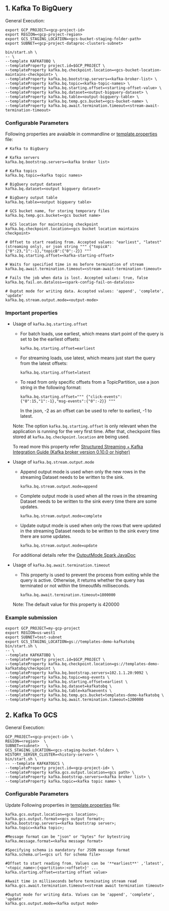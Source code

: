 ## 1. Kafka To BigQuery

General Execution:

```
export GCP_PROJECT=<gcp-project-id>
export REGION=<gcp-project-region>
export GCS_STAGING_LOCATION=<gcs-bucket-staging-folder-path>
export SUBNET=<gcp-project-dataproc-clusters-subnet>

bin/start.sh \
-- \
--template KAFKATOBQ \
--templateProperty project.id=$GCP_PROJECT \
--templateProperty kafka.bq.checkpoint.location=<gcs-bucket-location-maintains-checkpoint> \
--templateProperty kafka.bq.bootstrap.servers=<kafka-broker-list> \
--templateProperty kafka.bq.topic=<kafka-topic-names> \
--templateProperty kafka.bq.starting.offset=<starting-offset-value> \
--templateProperty kafka.bq.dataset=<output-bigquery-dataset> \
--templateProperty kafka.bq.table=<output-bigquery-table> \
--templateProperty kafka.bq.temp.gcs.bucket=<gcs-bucket-name> \
--templateProperty kafka.bq.await.termination.timeout=<stream-await-termination-timeout>
```

### Configurable Parameters
Following properties are avaialble in commandline or [template.properties](../../../../../../../resources/template.properties) file:

```
# Kafka to BigQuery

# Kafka servers
kafka.bq.bootstrap.servers=<kafka broker list>

# Kafka topics
kafka.bq.topic=<kafka topic names>

# BigQuery output dataset
kafka.bq.dataset=<output bigquery dataset>

# BigQuery output table
kafka.bq.table=<output bigquery table>

# GCS bucket name, for storing temporary files
kafka.bq.temp.gcs.bucket=<gcs bucket name>

# GCS location for maintaining checkpoint
kafka.bq.checkpoint.location=<gcs bucket location maintains checkpoint>

# Offset to start reading from. Accepted values: "earliest", "latest" (streaming only), or json string """ {"topicA":{"0":23,"1":-1},"topicB":{"0":-2}} """
kafka.bq.starting.offset=<kafka-starting-offset>

# Waits for specified time in ms before termination of stream
kafka.bq.await.termination.timeout=<stream-await-termination-timeout>

# Fails the job when data is lost. Accepted values: true, false
kafka.bq.fail.on.dataloss=<spark-config-fail-on-dataloss>

# Ouptut mode for writing data. Accepted values: 'append', 'complete', 'update'
kafka.bq.stream.output.mode=<output-mode>
```

### Important properties

* Usage of `kafka.bq.starting.offset`
    * For batch loads, use earliest, which means start point of the query is set to be the earliest offsets:
        ```
        kafka.bq.starting.offset=earliest
        ```

    * For streaming loads, use latest, which means just start the query from the latest offsets:
        ```
        kafka.bq.starting.offset=latest
        ``` 

    * To read from only specific offsets from a TopicPartition, use a json string in the following format:
        ```
        kafka.bq.starting.offset=""" {"click-events":{"0":15,"1":-1},"msg-events":{"0":-2}} """
        ```
        In the json, -2 as an offset can be used to refer to earliest, -1 to latest.

    Note: The option `kafka.bq.starting.offset` is only relevant when the application is running for the very first time. After that, checkpoint files stored at `kafka.bq.checkpoint.location` are being used.

    To read more this property refer [Structured Streaming + Kafka Integration Guide (Kafka broker version 0.10.0 or higher)](https://spark.apache.org/docs/2.2.0/structured-streaming-kafka-integration.html#:~:text=meaning-,startingOffsets,-%22earliest%22%2C%20%22latest%22%20\(streaming)

* Usage of `kafka.bq.stream.output.mode`
    * Append output mode is used when only the new rows in the streaming Dataset needs to be written to the sink.
        ```
        kafka.bq.stream.output.mode=append
        ```
    
    * Complete output mode is used when all the rows in the streaming Dataset needs to be written to the sink every time there are some updates.
        ```
        kafka.bq.stream.output.mode=complete
        ```

    * Update output mode is used when only the rows that were updated in the streaming Dataset needs to be written to the sink every time there are some updates.
        ```
        kafka.bq.stream.output.mode=update
        ```
    For additional details refer the [OutputMode Spark JavaDoc](https://spark.apache.org/docs/2.2.1/api/java/org/apache/spark/sql/streaming/OutputMode.html)

* Usage of `kafka.bq.await.termination.timeout`
    * This property is used to prevent the process from exiting while the query is active. Otherwise, it returns whether the query has terminated or not within the timeoutMs milliseconds.
        ```
        kafka.bq.await.termination.timeout=1800000
        ```
    Note: The default value for this property is 420000


### Example submission
```
export GCP_PROJECT=my-gcp-project
export REGION=us-west1
export SUBNET=test-subnet
export GCS_STAGING_LOCATION=gs://templates-demo-kafkatobq
bin/start.sh \
-- \
--template KAFKATOBQ \
--templateProperty project.id=$GCP_PROJECT \
--templateProperty kafka.bq.checkpoint.location=gs://templates-demo-kafkatobq/checkpoint \
--templateProperty kafka.bq.bootstrap.servers=102.1.1.20:9092 \
--templateProperty kafka.bq.topic=msg-events \
--templateProperty kafka.bq.starting.offset=earliest \
--templateProperty kafka.bq.dataset=kafkatobq \
--templateProperty kafka.bq.table=kafkaevents \
--templateProperty kafka.bq.temp.gcs.bucket=templates-demo-kafkatobq \
--templateProperty kafka.bq.await.termination.timeout=1200000
```


## 2. Kafka To GCS

General Execution:

```
GCP_PROJECT=<gcp-project-id> \
REGION=<region>  \
SUBNET=<subnet>   \
GCS_STAGING_LOCATION=<gcs-staging-bucket-folder> \
HISTORY_SERVER_CLUSTER=<history-server> \
bin/start.sh \
-- --template KAFKATOGCS \
--templateProperty project.id=<gcp-project-id> \
--templateProperty kafka.gcs.output.location=<gcs path> \
--templateProperty kafka.bootstrap.servers=<kafka broker list> \
--templateProperty kafka.topic=<kafka topic name> \
```


### Configurable Parameters
Update Following properties in  [template.properties](../../../../../../../resources/template.properties) file:
```
kafka.gcs.output.location=<gcs location>;
kafka.gcs.output.format=<gcs output format>;
kafka.bootstrap.servers=<kafka bootstrap server>;
kafka.topic=<kafka topic>;

#Message format can be "json" or "bytes" for bytestring
kafka.message.format=<kafka message format>

#Specifying schema is mandatory for JSON message format
kafka.schema.url=<gcs url for schema file>

#Offset to start reading from. Values can be '**earliest**' ,'latest', '<topic_name>:{<partition>:<offset>}' ...
kafka.starting.offset=<starting offset value>

#Await time in milliseconds before terminating stream read
kafka.gcs.await.termination.timeout=<stream await termination timeout>

#Ouptut mode for writing data. Values can be 'append', 'complete', 'update'
kafka.gcs.output.mode=<kafka output mode> 
```